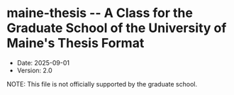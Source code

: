 # maine-thesis -- A Class for the Graduate School of the University of Maine's Thesis Format

- Date: 2025-09-01
- Version: 2.0

NOTE: This file is not officially supported by the graduate school.